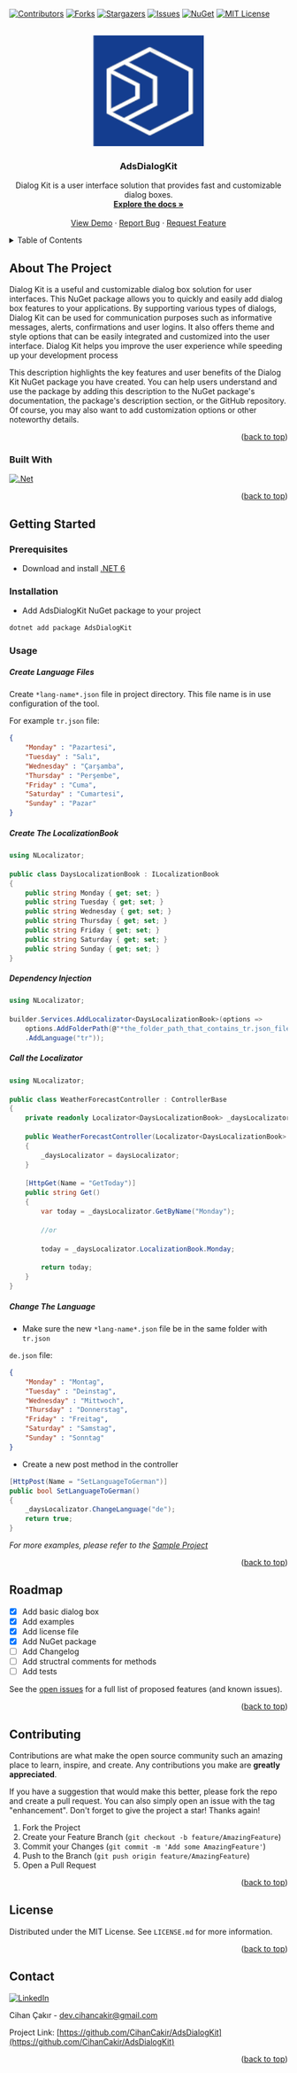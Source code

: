 <a name="readme-top"></a>



<!-- PROJECT SHIELDS -->
[![Contributors][contributors-shield]][contributors-url]
[![Forks][forks-shield]][forks-url]
[![Stargazers][stars-shield]][stars-url]
[![Issues][issues-shield]][issues-url]
[![NuGet][nuget-shield]][nuget-url]
[![MIT License][license-shield]][license-url]



<!-- PROJECT LOGO -->
<br />
<div align="center">
  <img src="https://github.com/CihanCakir/AdsDialogKit/blob/main/logo.PNG" alt="AdsDialogKit" width="200" height="200">


  <h3 align="center">AdsDialogKit</h3>

  <p align="center">
   Dialog Kit is a user interface solution that provides fast and customizable dialog boxes.
    <br />
    <a href="https://github.com/CihanCakir/AdsDialogKit/blob/main/README.md"><strong>Explore the docs »</strong></a>
    <br />
    <br />
    <a href="https://github.com/CihanCakir/AdsDialogKit/tree/main/samples/NLocalizator.Sample">View Demo</a>
    ·
    <a href="https://github.com/CihanCakir/AdsDialogKit/issues">Report Bug</a>
    ·
    <a href="https://github.com/CihanCakir/AdsDialogKit/issues">Request Feature</a>
  </p>
</div>



<!-- TABLE OF CONTENTS -->
<details>
  <summary>Table of Contents</summary>
  <ol>
    <li>
      <a href="#about-the-project">About The Project</a>
      <ul>
        <li><a href="#built-with">Built With</a></li>
      </ul>
    </li>
    <li>
      <a href="#getting-started">Getting Started</a>
      <ul>
        <li><a href="#prerequisites">Prerequisites</a></li>
        <li><a href="#installation">Installation</a></li>
        <li><a href="#usage">Usage</a></li>
      </ul>
    </li>
    <li><a href="#roadmap">Roadmap</a></li>
    <li><a href="#contributing">Contributing</a></li>
    <li><a href="#license">License</a></li>
    <li><a href="#contact">Contact</a></li>
  </ol>
</details>



<!-- ABOUT THE PROJECT -->
## About The Project

Dialog Kit is a useful and customizable dialog box solution for user interfaces. This NuGet package allows you to quickly and easily add dialog box features to your applications. By supporting various types of dialogs, Dialog Kit can be used for communication purposes such as informative messages, alerts, confirmations and user logins. It also offers theme and style options that can be easily integrated and customized into the user interface. Dialog Kit helps you improve the user experience while speeding up your development process

This description highlights the key features and user benefits of the Dialog Kit NuGet package you have created. You can help users understand and use the package by adding this description to the NuGet package's documentation, the package's description section, or the GitHub repository. Of course, you may also want to add customization options or other noteworthy details.

<p align="right">(<a href="#readme-top">back to top</a>)</p>



### Built With


[![.Net]][.Net-shield]

<p align="right">(<a href="#readme-top">back to top</a>)</p>



<!-- GETTING STARTED -->
## Getting Started

### Prerequisites

* Download and install [.NET 6](https://dotnet.microsoft.com/en-us/download/dotnet/6.0)

### Installation

* Add AdsDialogKit NuGet package to your project 
```sh
dotnet add package AdsDialogKit
```

<!-- USAGE EXAMPLES -->
### Usage

##### Create Language Files

Create `*lang-name*.json` file in project directory. This file name is in use configuration of the tool.

For example `tr.json` file:
```json
{
	"Monday" : "Pazartesi",
	"Tuesday" : "Salı",
	"Wednesday" : "Çarşamba",
	"Thursday" : "Perşembe",
	"Friday" : "Cuma",
	"Saturday" : "Cumartesi",
	"Sunday" : "Pazar"
}
```

##### Create The LocalizationBook

```csharp
using NLocalizator;

public class DaysLocalizationBook : ILocalizationBook
{
    public string Monday { get; set; }
    public string Tuesday { get; set; }
    public string Wednesday { get; set; }
    public string Thursday { get; set; }
    public string Friday { get; set; }
    public string Saturday { get; set; }
    public string Sunday { get; set; }
}
```

##### Dependency Injection

```csharp
using NLocalizator;

builder.Services.AddLocalizator<DaysLocalizationBook>(options =>
    options.AddFolderPath(@"*the_folder_path_that_contains_tr.json_file*")
    .AddLanguage("tr"));
```

##### Call the Localizator

```csharp
using NLocalizator;

public class WeatherForecastController : ControllerBase
{
    private readonly Localizator<DaysLocalizationBook> _daysLocalizator;

    public WeatherForecastController(Localizator<DaysLocalizationBook> daysLocalizator)
    {
        _daysLocalizator = daysLocalizator;
    }

    [HttpGet(Name = "GetToday")]
    public string Get()
    {
        var today = _daysLocalizator.GetByName("Monday");

        //or

        today = _daysLocalizator.LocalizationBook.Monday;

        return today;
    }
}
```

##### Change The Language

* Make sure the new `*lang-name*.json` file be in the same folder with `tr.json`

`de.json` file:
```json
{
	"Monday" : "Montag",
	"Tuesday" : "Deinstag",
	"Wednesday" : "Mittwoch",
	"Thursday" : "Donnerstag",
	"Friday" : "Freitag",
	"Saturday" : "Samstag",
	"Sunday" : "Sonntag"
}
```

* Create a new post method in the controller
```csharp
[HttpPost(Name = "SetLanguageToGerman")]
public bool SetLanguageToGerman()
{
    _daysLocalizator.ChangeLanguage("de");
    return true;
}
```

_For more examples, please refer to the [Sample Project](https://github.com/CihanCakir/AdsDialogKit/tree/main/samples/NLocalizator.Sample)_

<p align="right">(<a href="#readme-top">back to top</a>)</p>



<!-- ROADMAP -->
## Roadmap

- [x] Add basic dialog box
- [x] Add examples
- [x] Add license file
- [x] Add NuGet package
- [ ] Add Changelog
- [ ] Add structral comments for methods
- [ ] Add tests

See the [open issues](https://github.com/othneildrew/Best-README-Template/issues) for a full list of proposed features (and known issues).

<p align="right">(<a href="#readme-top">back to top</a>)</p>



<!-- CONTRIBUTING -->
## Contributing

Contributions are what make the open source community such an amazing place to learn, inspire, and create. Any contributions you make are **greatly appreciated**.

If you have a suggestion that would make this better, please fork the repo and create a pull request. You can also simply open an issue with the tag "enhancement".
Don't forget to give the project a star! Thanks again!

1. Fork the Project
2. Create your Feature Branch (`git checkout -b feature/AmazingFeature`)
3. Commit your Changes (`git commit -m 'Add some AmazingFeature'`)
4. Push to the Branch (`git push origin feature/AmazingFeature`)
5. Open a Pull Request

<p align="right">(<a href="#readme-top">back to top</a>)</p>



<!-- LICENSE -->
## License

Distributed under the MIT License. See `LICENSE.md` for more information.

<p align="right">(<a href="#readme-top">back to top</a>)</p>



<!-- CONTACT -->
## Contact

[![LinkedIn][linkedin-shield]][linkedin-url]

Cihan Çakır - dev.cihancakir@gmail.com

Project Link: [https://github.com/CihanCakir/AdsDialogKit](https://github.com/CihanCakir/AdsDialogKit)

<p align="right">(<a href="#readme-top">back to top</a>)</p>



<!-- MARKDOWN LINKS & IMAGES -->
[contributors-shield]: https://img.shields.io/github/contributors/adessoTurkey-dotNET/NLocalizator.svg?style=for-the-badge
[contributors-url]: https://github.com/CihanCakir/AdsDialogKit/graphs/contributors
[forks-shield]: https://img.shields.io/github/forks/adessoTurkey-dotNET/NLocalizator.svg?style=for-the-badge
[forks-url]: https://github.com/CihanCakir/AdsDialogKit/network/members
[stars-shield]: https://img.shields.io/github/stars/adessoTurkey-dotNET/NLocalizator.svg?style=for-the-badge
[stars-url]: https://github.com/CihanCakir/AdsDialogKit/stargazers
[issues-shield]: https://img.shields.io/github/issues/adessoTurkey-dotNET/NLocalizator.svg?style=for-the-badge
[issues-url]: https://github.com/CihanCakir/AdsDialogKit/issues
[license-shield]: https://img.shields.io/github/license/adessoTurkey-dotNET/NLocalizator.svg?style=for-the-badge
[license-url]: https://github.com/CihanCakir/AdsDialogKit/blob/main/LICENSE.md
[linkedin-shield]: https://img.shields.io/badge/-LinkedIn-black.svg?style=for-the-badge&logo=linkedin&colorB=555
[linkedin-url]: https://linkedin.com/in/Cihancakirx
[product-screenshot]: images/screenshot.png
[.Net]: https://img.shields.io/badge/.NET-5C2D91?style=for-the-badge&logo=.net&logoColor=white
[.Net-shield]: https://img.shields.io/badge/.NET-5C2D91?
[nuget-shield]: https://img.shields.io/nuget/v/AdsDialogKit?style=for-the-badge
[nuget-url]: https://www.nuget.org/packages/AdsDialogKit